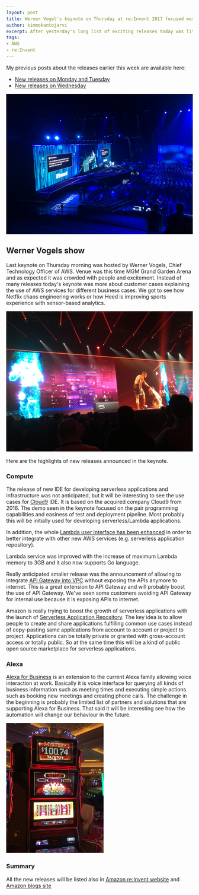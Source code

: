 ```yaml
---
layout: post
title: Werner Vogel's keynote on Thursday at re:Invent 2017 focused more on customer use cases, but included also some new service releases
author: kimmokantojarvi 
excerpt: After yesterday's long list of exciting releases today was little smaller event in terms of new releases. I will though go through shortly all new releases.    
tags:
- AWS
- re:Invent
---
```


My previous posts about the releases earlier this week are available here:
- [New releases on Monday and Tuesday](/2017/11/28/AWS-reInvent-first-announcements.html) 
- [New releases on Wednesday](/2017/11/29/AWS-reInvent-more-great-news.html) 

![Reinvent](/img/aws/reinvent_2017_5.jpg)

## Werner Vogels show
Last keynote on Thursday morning was hosted by Werner Vogels, Chief Technology Officer of AWS. Venue was this time MGM Grand Garden Arena and as expected it was crowded with people and excitement. Instead of many releases today's keynote was more about customer cases explaining the use of AWS services for different business cases. We got to see how Netflix chaos engineering works or how Heed is improving sports experience with sensor-based analytics. 

![Reinvent](/img/aws/reinvent_2017_6.jpeg)

Here are the highlights of new releases announced in the keynote.

### Compute

The release of new IDE for developing serverless applications and infrastructure was not anticipated, but it will be interesting to see the use cases for [Cloud9](https://aws.amazon.com/blogs/aws/aws-cloud9-cloud-developer-environments/) IDE. It is based on the acquired company Cloud9 from 2016. The demo seen in the keynote focused on the pair programming capabilities and easiness of test and deployment pipeline. Most probably this will be initially used for developing serverless/Lambda applications.

In addition, the whole [Lambda user interface has been enhanced](https://aws.amazon.com/about-aws/whats-new/2017/11/aws-lambda-introduces-enhanced-console-experience/) in order to better integrate with other new AWS services (e.g. serverless application repository). 

Lambda service was improved with the increase of maximum Lambda memory to 3GB and it also now supports Go language.

Really anticipated smaller release was the announcement of allowing to integrate [API Gateway into VPC](https://aws.amazon.com/about-aws/whats-new/2017/11/amazon-api-gateway-supports-endpoint-integrations-with-private-vpcs/) without exposing the APIs anymore to internet. This is a great extension to API Gateway and will probably boost the use of API Gateway. We've seen some customers avoiding API Gateway for internal use because it is exposing APIs to internet. 

Amazon is really trying to boost the growth of serverless applications with the launch of [Serverless Application Repository](https://aws.amazon.com/blogs/aws/aws-serverless-app-repo/). The key idea is to allow people to create and share applications fulfilling common use cases instead of copy-pasting same applications from account to account or project to project. Applications can be totally private or granted with gross-account access or totally public. So at the same time this will be a kind of public open source marketplace for serverless applications. 

### Alexa

[Alexa for Business](https://aws.amazon.com/blogs/aws/launch-announcing-alexa-for-business-using-amazon-alexas-voice-enabled-devices-for-workplaces/) is an extension to the current Alexa family allowing voice interaction at work. Basically it is voice interface for querying all kinds of business information such as meeting times and executing simple actions such as booking new meetings and creating phone calls. The challenge in the beginning is probably the limited list of partners and solutions that are supporting Alexa for Business. That said it will be interesting see how the automation will change our behaviour in the future. 

<img src="/img/aws/reinvent_2017_4.jpg" alt="Las Vegas casino world" style="height: 350px;"/>

### Summary
All the new releases will be listed also in [Amazon re:Invent website](https://aws.amazon.com/new/reinvent/) and [Amazon blogs site](https://aws.amazon.com/blogs/aws/)


